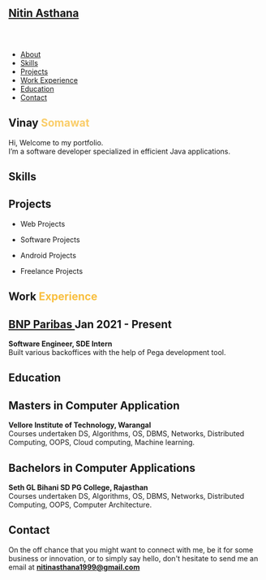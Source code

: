 <!DOCTYPE HTML>
<html>

   <head>
      <meta charset="utf-8">
      <meta http-equiv="X-UA-Compatible" content="IE=edge">
      <title>Nitin Asthana-Portfolio Webpage</title>
      <meta name="viewport" content="width=device-width, initial-scale=1">
      <meta name="description" content="Portfolio webpage of Nitin Asthana" />
      <meta name="keywords"
          content="portfolio,website,personal website,github,projects,computer science and engineering" />
      <meta name="author" content="Nitin Asthana" />
      <!--Social Media icons-->
      <link rel="stylesheet"
          href="https://cdnjs.cloudflare.com/ajax/libs/font-awesome/4.7.0/css/font-awesome.min.css">
      <!-- Place favicon.ico and apple-touch-icon.png in the root directory -->
      <link rel="icon" type="image/png" href="/images/logo.png">
      <link
          href="https://fonts.googleapis.com/css?family=Quicksand:300,400,500,700"
          rel="stylesheet">
      <link
          href="https://fonts.googleapis.com/css?family=Playfair+Display:400,400i,700"
          rel="stylesheet">
      <link
          href="https://fonts.googleapis.com/css?family=Montserrat|Open+Sans|Raleway&display=swap"
          rel="stylesheet">
      <!-- Animate.css -->
      <link rel="stylesheet" href="css/animate.css">
      <!-- Bootstrap  -->
      <link rel="stylesheet" href="css/bootstrap.css">
      <!-- Theme style  -->
      <link rel="stylesheet" href="css/style.css">
      <!-- Modernizr JS -->
      <script src="js/modernizr-2.6.2.min.js"></script>
      <!-----Google adsense code---->
      <script data-ad-client="ca-pub-2147632065762164" async
          src="https://pagead2.googlesyndication.com/pagead/js/adsbygoogle.js"></script>
      <script type="module" src="js/customjs/projects.js"></script>
      <script type="module" src="js/customjs/skills.js"></script>
      <script type="module" src="js/customjs/externalLink.js"></script>
   </head>

   <body>
      <canvas id="canvas"></canvas>
      <div id="colorlib-page">
         <div class="container-wrap">
            <a href="#" class="js-colorlib-nav-toggle colorlib-nav-toggle"
                data-toggle="collapse" data-target="#navbar"
                aria-expanded="false" aria-controls="navbar"><i></i></a>
            <!----Side bar--->
            <aside id="colorlib-aside" role="complementary"
                class="border js-fullheight">
               <div class="text-center">
                  <div class="author-img"
                      style="background-image: url(images/IMG_-wl1xai.jpg);">
                  </div>
                  <h1 id="colorlib-logo"><a
                         href="./index.html">Nitin Asthana</a>
                  </h1>
               </div>
               <nav id="colorlib-main-menu" role="navigation" class="navbar"
                   style="padding-top: 2em">
                  <div id="navbar" class="collapse">
                     <ul>
                        <li><a href="#" data-nav-section="about">About</a></li>
                        <li><a href="#" data-nav-section="skills">Skills</a>
                        </li>
                        <li><a href="#" data-nav-section="projects">Projects</a>
                        </li>
                        <li><a href="#" data-nav-section="experience">Work
                              Experience</a></li>
                        <li><a href="#"
                               data-nav-section="education">Education</a></li>
                        <li><a href="#" data-nav-section="contact">Contact</a>
                        </li>
                     </ul>
                  </div>
               </nav>
            </aside>
            <!----- main page--------->
            <div id="colorlib-main">
               <!---------------About me---------------------->
               <section class="colorlib-about" data-section="about">
                  <div class="colorlib-narrow-content">
                     <div class="row animate-box"
                         data-animate-effect="fadeInLeft">
                        <div class="about-desc">
                           <h1>Vinay <span style="color: #FACD69">Somawat</span>
                           </h1>
                           <p class="finalText">Hi, Welcome to my portfolio.<br>I’m a
                              software developer specialized in
                              efficient Java applications.
                           </p>
                        </div>
                     </div>
                  </div>
               </section>
               <!---------------Skills---------------->
               <section class="colorlib-skills" data-section="skills">
                  <div class="colorlib-narrow-content">
                     <div class="row row-bottom-padded-sm animate-box"
                         data-animate-effect="fadeInLeft">
                        <div class="about-desc">
                           <h1>Skills</h1>
                        </div>
                     </div>
                     <div id="skills" class="row">
                     </div>
                  </div>
               </section>
               <!--------------Projects---------------->
               <section class="colorlib-skills" data-section="projects">
                  <div class="colorlib-narrow-content">
                     <div class="row animate-box fadeInLeft animated"
                         data-animate-effect="fadeInLeft">
                        <div class="about-desc">
                           <h1>Projects</h1>
                        </div>
                     </div>
                     <ul id="accordion" class="accordion animate-box"
                         data-animate-effect="fadeInRight">
                        <li>
                           <div class="link">
                              <p style="margin-bottom: 0px">Web Projects</p>
                              <i class="fa fa-chevron-down"></i>
                           </div>
                           <ul id="web-projects" class="submenu">
                           </ul>
                        </li>
                        <li>
                           <div class="link">
                              <p style="margin-bottom: 0px">Software Projects
                              </p>
                              <i class="fa fa-chevron-down"></i>
                           </div>
                           <ul id="software-projects" class="submenu">
                           </ul>
                        </li>
                        <li>
                           <div class="link">
                              <p style="margin-bottom: 0px">Android Projects
                              </p>
                              <i class="fa fa-chevron-down"></i>
                           </div>
                           <ul id="android-projects" class="submenu">
                           </ul>
                        </li>
                        <li>
                           <div class="link">
                              <p style="margin-bottom: 0px">Freelance Projects
                              </p>
                              <i class="fa fa-chevron-down"></i>
                           </div>
                           <ul id="freelance-projects" class="submenu">
                           </ul>
                        </li>
                     </ul>
                  </div>
               </section>
               <!---------------Work Experience----------->
               <section class="colorlib-experience" data-section="experience">
                  <div class="colorlib-narrow-content">
                     <div class="row row-bottom-padded-sm animate-box fadeInLeft animated"
                         data-animate-effect="fadeInLeft">
                        <div class="about-desc">
                           <h1>Work <span
                                  style="color: #f9bf3f">Experience</span>
                           </h1>
                        </div>
                     </div>
                     <div class="row">
                        <div class="col-md-12">
                           <div class="timeline-centered">
                              <article class="timeline-entry animate-box"
                                  data-animate-effect="fadeInLeft">
                                 <div class="timeline-entry-inner">
                                    <div class="timeline-icon color-1">
                                       <i class="fa fa-code"></i>
                                    </div>
                                    <div class="timeline-label">
                                       <h2><a href="#">BNP Paribas
                                             </a>
                                          <span>Jan 2021 - Present</span>
                                       </h2>
                                       <p class="finalText"><strong>Software
                                             Engineer, SDE
                                             Intern</strong><br>Built various backoffices with the help of 
                                                                Pega development tool.</p>
                                    </div>
                                 </div>
                              </article>
                              <article class="timeline-entry animate-box"
                                  data-animate-effect="fadeInLeft">
                                 <div class="timeline-entry-inner">
                                    <div class="timeline-icon color-1">
                                       <i class="fa fa-code"></i>
                                    </div>
                                 </div>
                              </article>
                              <article class="timeline-entry begin animate-box"
                                  data-animate-effect="fadeInBottom">
                                 <div class="timeline-entry-inner">
                                    <div class="timeline-icon color-2">
                                    </div>
                                 </div>
                              </article>
                           </div>
                        </div>
                     </div>
                  </div>
               </section>
               <!---------------Education----------->
               <section class="colorlib-education" data-section="education">
                  <div class="colorlib-narrow-content">
                     <div class="row row-bottom-padded-sm animate-box fadeInLeft animated"
                         data-animate-effect="fadeInLeft">
                        <div class="about-desc">
                           <h1>Education</h1>
                        </div>
                     </div>
                     <div class="row">
                        <div class="col-md-12">
                           <div class="timeline-centered">
                              <article class="timeline-entry animate-box"
                                  data-animate-effect="fadeInLeft">
                                 <div class="timeline-entry-inner">
                                    <div class="timeline-icon color-1">
                                       <i class="fa fa-code"></i>
                                    </div>
                                    <div class="timeline-label">
                                       <h2>Masters in Computer Application
                                          </h2>
                                       <p class="finalText"><strong>Vellore
                                             Institute of
                                             Technology,
                                             Warangal</strong><br>Courses
                                          undertaken DS, Algorithms, OS, DBMS,
                                          Networks, Distributed Computing, OOPS,
                                          Cloud computing, Machine learning.</p>
                                    </div>
                                 </div>
                              </article>
                              <article class="timeline-entry animate-box"
                                  data-animate-effect="fadeInRight">
                                 <div class="timeline-entry-inner">
                                    <div class="timeline-icon color-5">
                                       <i class="fa fa-user"></i>
                                    </div>
                                    <div class="timeline-label">
                                       <h2>Bachelors in Computer Applications</h2>
                                       <p class="finalText"><strong>Seth GL Bihani SD PG College,
                                             Rajasthan</strong><br> Courses
                                          undertaken DS, Algorithms, OS, DBMS,
                                          Networks, Distributed Computing, OOPS,
                                          Computer Architecture.</p>
                                    </div>
                                 </div>
                              </article>
                              <article class="timeline-entry begin animate-box"
                                  data-animate-effect="fadeInBottom">
                                 <div class="timeline-entry-inner">
                                    <div class="timeline-icon color-2">
                                    </div>
                                 </div>
                              </article>
                           </div>
                        </div>
                     </div>
                  </div>
               </section>
               <!---------------Contact---------->
               <section class="colorlib-contact" data-section="contact">
                  <div class="colorlib-narrow-content">
                     <div class="row row-bottom-padded-sm animate-box"
                         data-animate-effect="fadeInLeft">
                        <div class="about-desc">
                           <h1>Contact</h1>
                        </div>
                        <p>On the off chance that you might want to
                           connect with me, be it for some business or
                           innovation, or to simply say hello, don't
                           hesitate to send me an email at <strong><a
                                  href="mailto: nitinasthana1999@gmail.com">nitinasthana1999@gmail.com</a></strong>
                        </p>
                     </div>
                     <div id="externalLinks" class="row">
                     </div>
                  </div>
               </section>
            </div>
         </div>
      </div>
      <!-- jQuery -->
      <script src="js/jquery.min.js"></script>
      <!-- jQuery Easing -->
      <script src="js/jquery.easing.1.3.js"></script>
      <!-- Bootstrap -->
      <script src="js/bootstrap.min.js"></script>
      <!-- Waypoints -->
      <script src="js/jquery.waypoints.min.js"></script>
      <!-- Flexslider -->
      <script src="js/jquery.flexslider-min.js"></script>
      <!-- Counters -->
      <script src="js/jquery.countTo.js"></script>
      <!-- MAIN JS -->
      <script src="js/main.js"></script>
      <!--canvas js--->
      <script src="js/canvas.js"></script>
   </body>

</html>
